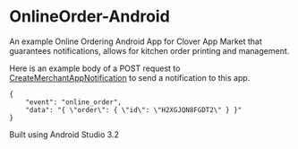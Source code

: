 # OnlineOrder-Android
An example Online Ordering Android App for Clover App Market that guarantees notifications, allows for kitchen order printing and management.

Here is an example body of a POST request to [CreateMerchantAppNotification](https://www.clover.com/api_docs/#!/notifications/CreateMerchantAppNotification) to send a notification to this app.

```
{
	"event": "online_order",
	"data": "{ \"order\": { \"id\": \"H2XGJQN8FGDT2\" } }"
}
```

Built using Android Studio 3.2
